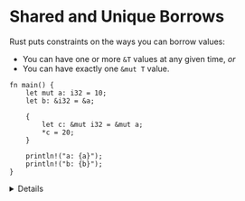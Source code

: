 # Shared and Unique Borrows

Rust puts constraints on the ways you can borrow values:

* You can have one or more `&T` values at any given time, _or_
* You can have exactly one `&mut T` value.

<!-- mdbook-xgettext: skip -->
```rust,editable,compile_fail
fn main() {
    let mut a: i32 = 10;
    let b: &i32 = &a;

    {
        let c: &mut i32 = &mut a;
        *c = 20;
    }

    println!("a: {a}");
    println!("b: {b}");
}
```

<details>

* The above code does not compile because `a` is borrowed as mutable (through `c`) and as immutable (through `b`) at the same time.
* Move the `println!` statement for `b` before the scope that introduces `c` to make the code compile.
* After that change, the compiler realizes that `b` is only ever used before the new mutable borrow of `a` through `c`. This is a feature of the borrow checker called "non-lexical lifetimes".

</details>
